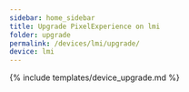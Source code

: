 ```yaml
---
sidebar: home_sidebar
title: Upgrade PixelExperience on lmi
folder: upgrade
permalink: /devices/lmi/upgrade/
device: lmi
---
```

{% include templates/device_upgrade.md %}

